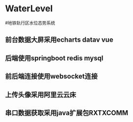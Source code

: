 # WaterLevel
#地铁轨行区水位态势系统  
## 前台数据大屏采用echarts datav vue 
## 后端使用springboot redis  mysql 
## 前后端连接使用websocket连接 
## 上传头像采用阿里云云床 
## 串口数据获取采用java扩展包RXTXCOMM
